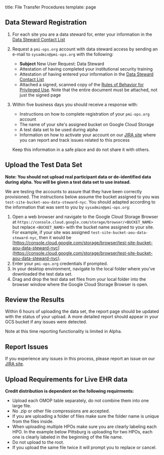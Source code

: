 title: File Transfer Procedures
template: page

## Data Steward Registration

1. For each site you are a data steward for, enter your information in the [Data Steward Contact List](https://docs.google.com/spreadsheets/d/1Slh4teXKBwtD_ZrTFEjUTVH3Jk5ii-tcSJxocZnAqdo/edit?usp=sharing)

1. Request a `pmi-ops.org` account with data steward access by sending an e-mail to `sysadmin@pmi-ops.org` with the following:
 
     * __Subject__ New User Request: Data Steward
     * Attestation of having completed your institutional security training
     * Attestation of having entered your information in the [Data Steward Contact List](https://docs.google.com/spreadsheets/d/1Slh4teXKBwtD_ZrTFEjUTVH3Jk5ii-tcSJxocZnAqdo/edit?usp=sharing)
     * Attached a signed, scanned copy of the [Rules of Behavior for Privileged Use](https://docs.google.com/document/d/1E6bRJ4l7AclEkaFS4Tg2zt9u3WyFMOpu4-omMjhlTRM/edit?usp=sharing). Note that the entire document must be attached, not just the signed page 

1. Within five business days you should receive a response with:
     * Instructions on how to complete registration of your `pmi-ops.org` account
     * The name of your site's assigned bucket on Google Cloud Storage
     * A test data set to be used during alpha
     * Information on how to activate your account on our [JIRA site](https://precisionmedicineinitiative.atlassian.net) where you can report and track issues related to this process
  
      Keep this information in a safe place and do not share it with others.

## Upload the Test Data Set

__Note: You should not upload real participant data or de-identified data during alpha. You will be given a test data set to use instead.__

We are testing the accounts to assure that they have been correctly provisioned.  The instructions below assume the bucket assigned to you was `test-site-bucket-aou-data-steward-nyc`. You should adapted according to the information that was sent to you by `sysadmin@pmi-ops.org`:


1. Open a web browser and navigate to the Google Cloud Storage Browser at `https://console.cloud.google.com/storage/browser/<BUCKET_NAME>` but replace `<BUCKET_NAME>` with the bucket name assigned to your site. For example, if your site was assigned `test-site-bucket-aou-data-steward-nyc`, then it would be [https://console.cloud.google.com/storage/browser/test-site-bucket-aou-data-steward-nyc](https://console.cloud.google.com/storage/browser/test-site-bucket-aou-data-steward-nyc).
1. Enter your `pmi-ops.org` credentials if prompted.
1. In your desktop environment, navigate to the local folder where you've downloaded the test data set.
1. Drag and drop the test data set files from your local folder into the browser window where the Google Cloud Storage Browser is open.

## Review the Results

Within 6 hours of uploading the data set, the report page should be updated with the status of your upload. A more detailed report should appear in your GCS bucket if any issues were detected.

Note at this time reporting functionality is limited in Alpha.

## Report Issues

If you experience any issues in this process, please report an issue on our [JIRA site](https://precisionmedicineinitiative.atlassian.net).

## Upload Requirements for Live EHR data
__Credit distribution is dependent on the following requirments:__
* Upload each OMOP table separately, do not combine them into one large file.
* No .zip or other file compressions are accepted.
* If you are uploading a folder of files make sure the folder name is unique from the files inside.
* When uploading multiple HPOs make sure you are clearly labeling each HPO.   In the example below Pittsburg is uploading for two HPOs, each one is clearly labeled in the beginning of the file name.
* Do not upload to the root.
* If you upload the same file twice it will prompt you to replace or cancel.
